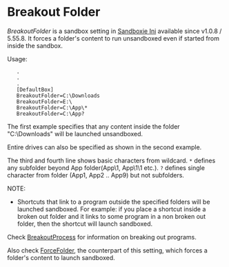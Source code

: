 # Breakout Folder

_BreakoutFolder_  is a sandbox setting in [Sandboxie Ini](SandboxieIni.md) available since v1.0.8 / 5.55.8. It forces a folder's content to run unsandboxed even if started from inside the sandbox.

Usage:

```
   .
   .
   .
   [DefaultBox]
   BreakoutFolder=C:\Downloads
   BreakoutFolder=E:\
   BreakoutFolder=C:\App\*
   BreakoutFolder=C:\App?
```

The first example specifies that any content inside the folder "C:\Downloads" will be launched unsandboxed.

Entire drives can also be specified as shown in the second example.

The third and fourth line shows basic characters from wildcard.
`*` defines any subfolder beyond App folder(App\1, App\1\1 etc.).
`?` defines single character from folder (App1, App2 .. App9) but not subfolders.

NOTE:
 * Shortcuts that link to a program outside the specified folders will be launched sandboxed. For example: if you place a shortcut inside a broken out folder and it links to some program in a non broken out folder, then the shortcut will launch sandboxed.

Check [BreakoutProcess](BreakoutProcess.md) for information on breaking out programs.

Also check [ForceFolder](ForceFolder.md), the counterpart of this setting, which forces a folder's content to launch sandboxed.

